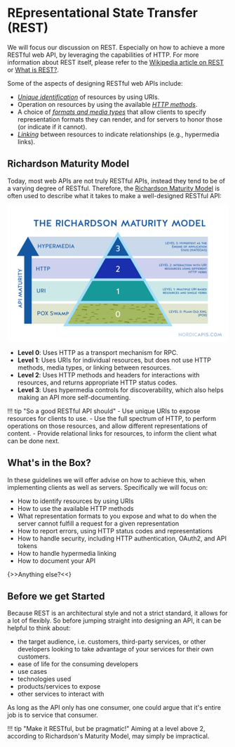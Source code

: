 # REpresentational State Transfer (REST)

We will focus our discussion on REST. Especially on how to achieve a more RESTful web API, by leveraging the capabilities of HTTP. For more information about REST itself, please refer to the [Wikipedia article on REST](http://en.wikipedia.org/wiki/Representational_state_transfer) or [What is REST?](<https://www.restapitutorial.com/lessons/whatisrest.html>).

Some of the aspects of designing RESTful web APIs include:

- *[Unique identification](resource_identifiers)* of resources by using URIs.
- Operation on resources by using the available *[HTTP methods](methods)*.
- A choice of *[formats and media types](representations/#format-and-a-media-type)* that allow clients to specify representation formats they can render, and for servers to honor those (or indicate if it cannot).
- *[Linking](hypermedia)* between resources to indicate relationships (e.g., hypermedia links).

## Richardson Maturity Model

Today, most web APIs are not truly RESTful APIs, instead they tend to be of a varying degree of RESTful. Therefore, the [Richardson Maturity Model](http://martinfowler.com/articles/richardsonMaturityModel.html) is often used to describe what it takes to make a well-designed RESTful API:

![ichardson Maturity Model](./imgs/richardson-maturity-model.png)

- **Level 0**: Uses HTTP as a transport mechanism for RPC.
- **Level 1**: Uses URIs for individual resources, but does not use HTTP methods, media types, or linking between resources.
- **Level 2**: Uses HTTP methods and headers for interactions with resources, and returns appropriate HTTP status codes.
- **Level 3**: Uses hypermedia controls for discoverability, which also helps making an API more self-documenting.

!!! tip "So a good RESTful API should"
    - Use unique URIs to expose resources for clients to use.
    - Use the full spectrum of HTTP, to perform operations on those resources, and allow different representations of content.
    - Provide relational links for resources, to inform the client what can be done next.

## What's in the Box?

In these guidelines we will offer advise on how to achieve this, when implementing clients as well as servers. Specifically we will focus on:

- How to identify resources by using URIs
- How to use the available HTTP methods
- What representation formats to you expose and what to do when the server cannot fulfill a request for a given representation
- How to report errors, using HTTP status codes and representations
- How to handle security, including HTTP authentication, OAuth2, and API tokens
- How to handle hypermedia linking
- How to document your API

{>>Anything else?<<}

## Before we get Started

Because REST is an architectural style and not a strict standard, it allows for a lot of flexibly. So before jumping straight into designing an API, it can be helpful to think about:

- the target audience, i.e. customers, third-party services, or other developers looking to take advantage of your services for their own customers.
- ease of life for the consuming developers
- use cases
- technologies used
- products/services to expose
- other services to interact with

As long as the API only has one consumer, one could argue that it's entire job is to service that consumer. 

!!! tip "Make it RESTful, but be pragmatic!"
    Aiming at a level above 2, according to Richardson's Maturity Model, may simply be impractical.